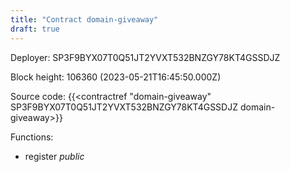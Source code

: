 ```yaml
---
title: "Contract domain-giveaway"
draft: true
---
```

Deployer: SP3F9BYX07T0Q51JT2YVXT532BNZGY78KT4GSSDJZ


 



Block height: 106360 (2023-05-21T16:45:50.000Z)

Source code: {{<contractref "domain-giveaway" SP3F9BYX07T0Q51JT2YVXT532BNZGY78KT4GSSDJZ domain-giveaway>}}

Functions:

* register _public_
